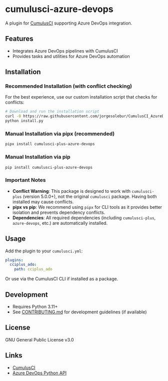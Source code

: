 # cumulusci-azure-devops

A plugin for [CumulusCI](https://github.com/SFDO-Tooling/CumulusCI) supporting Azure DevOps integration.

## Features

- Integrates Azure DevOps pipelines with CumulusCI
- Provides tasks and utilities for Azure DevOps automation

## Installation

### Recommended Installation (with conflict checking)

For the best experience, use our custom installation script that checks for conflicts:

```bash
# Download and run the installation script
curl -O https://raw.githubusercontent.com/jorgesolebur/CumulusCI_AzureDevOps/main/install.py
python install.py
```

### Manual Installation via pipx (recommended)

```bash
pipx install cumulusci-plus-azure-devops
```

### Manual Installation via pip

```bash
pip install cumulusci-plus-azure-devops
```

### Important Notes

- **Conflict Warning**: This package is designed to work with `cumulusci-plus` (version 5.0.0+), not the original `cumulusci` package. Having both installed may cause conflicts.
- **pipx vs pip**: We recommend using `pipx` for CLI tools as it provides better isolation and prevents dependency conflicts.
- **Dependencies**: All required dependencies (including `cumulusci-plus`, `azure-devops`, etc.) are automatically installed.

## Usage

Add the plugin to your `cumulusci.yml`:

```yaml
plugins:
  cciplus_ado:
    path: cciplus_ado
```

Or use via the CumulusCI CLI if installed as a package.

## Development

- Requires Python 3.11+
- See [CONTRIBUTING.md](CONTRIBUTING.md) for development guidelines (if available)

## License

GNU General Public License v3.0

## Links

- [CumulusCI](https://github.com/SFDO-Tooling/CumulusCI)
- [Azure DevOps Python API](https://github.com/microsoft/azure-devops-python-api)
